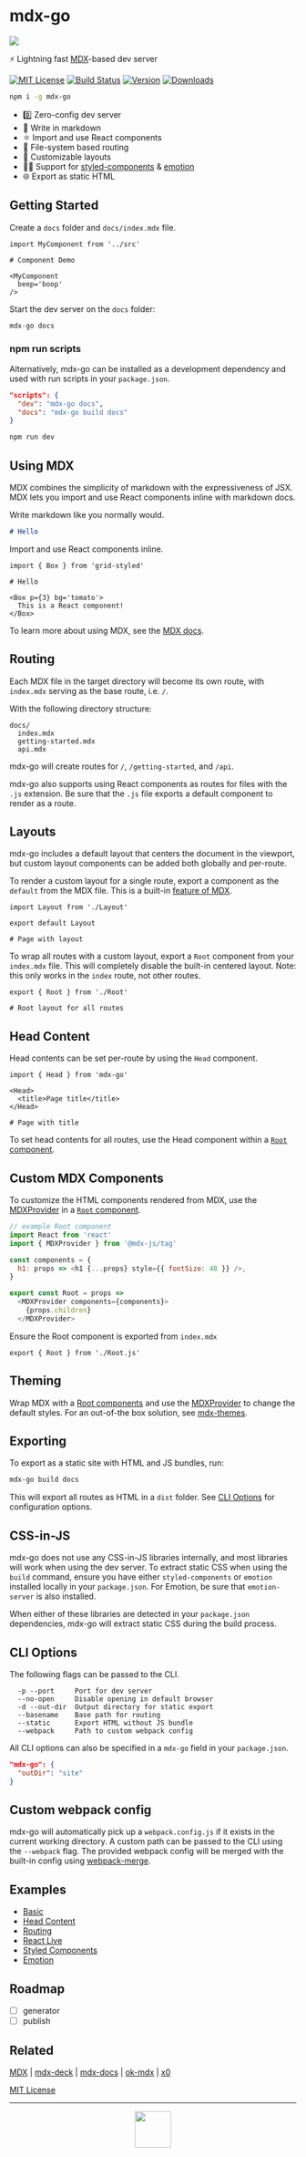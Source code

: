 
# mdx-go

![](https://s3.amazonaws.com/jxnblk/mdx-go-24.gif)

:zap: Lightning fast [MDX][]-based dev server

[![MIT License][license]](LICENSE.md)
[![Build Status][badge]][travis]
[![Version][version-badge]][npm]
[![Downloads][downloads-badge]][npm]

```sh
npm i -g mdx-go
```

- :zero: Zero-config dev server
- :memo: Write in markdown
- :atom_symbol: Import and use React components
- :file_folder: File-system based routing
- :triangular_ruler: Customizable layouts
- :woman_singer: Support for [styled-components][] & [emotion][]
- :globe_with_meridians: Export as static HTML

[badge]: https://flat.badgen.net/travis/jxnblk/mdx-go
[travis]: https://travis-ci.org/jxnblk/mdx-go

[version-badge]: https://flat.badgen.net/npm/v/mdx-go
[downloads-badge]: https://flat.badgen.net/npm/dt/mdx-go
[npm]: https://npmjs.com/package/mdx-go

[license]: https://flat.badgen.net/badge/license/MIT/blue
[coverage]: https://flat.badgen.net/codecov/c/github/jxnblk/mdx-go

## Getting Started

Create a `docs` folder and `docs/index.mdx` file.

```mdx
import MyComponent from '../src'

# Component Demo

<MyComponent
  beep='boop'
/>
```

Start the dev server on the `docs` folder:

```sh
mdx-go docs
```

### npm run scripts

Alternatively, mdx-go can be installed as a development dependency and used with run scripts in your `package.json`.

```json
"scripts": {
  "dev": "mdx-go docs",
  "docs": "mdx-go build docs"
}
```

```sh
npm run dev
```

## Using MDX

MDX combines the simplicity of markdown with the expressiveness of JSX.
MDX lets you import and use React components inline with markdown docs.

Write markdown like you normally would.

```md
# Hello
```

Import and use React components inline.

```mdx
import { Box } from 'grid-styled'

# Hello

<Box p={3} bg='tomato'>
  This is a React component!
</Box>
```

To learn more about using MDX, see the [MDX docs][MDX].

## Routing

Each MDX file in the target directory will become its own route,
with `index.mdx` serving as the base route, i.e. `/`.

With the following directory structure:

```
docs/
  index.mdx
  getting-started.mdx
  api.mdx
```

mdx-go will create routes for `/`, `/getting-started`, and `/api`.

mdx-go also supports using React components as routes for files with the `.js` extension.
Be sure that the `.js` file exports a default component to render as a route.

## Layouts

mdx-go includes a default layout that centers the document in the viewport,
but custom layout components can be added both globally and per-route.

To render a custom layout for a single route, export a component as the `default` from the MDX file.
This is a built-in [feature of MDX](https://mdxjs.com/syntax#export-default).

```mdx
import Layout from './Layout'

export default Layout

# Page with layout
```

To wrap all routes with a custom layout, export a `Root` component from your `index.mdx` file.
This will completely disable the built-in centered layout.
Note: this only works in the `index` route, not other routes.

```mdx
export { Root } from './Root'

# Root layout for all routes
```

## Head Content

Head contents can be set per-route by using the `Head` component.

```mdx
import { Head } from 'mdx-go'

<Head>
  <title>Page title</title>
</Head>

# Page with title
```

To set head contents for all routes, use the Head component within a [`Root` component](#layouts).

## Custom MDX Components

To customize the HTML components rendered from MDX, use the [MDXProvider](https://mdxjs.com/getting-started/#components) in a [`Root` component](#layouts).

```js
// example Root component
import React from 'react'
import { MDXProvider } from '@mdx-js/tag'

const components = {
  h1: props => <h1 {...props} style={{ fontSize: 48 }} />,
}

export const Root = props =>
  <MDXProvider components={components}>
    {props.children}
  </MDXProvider>
```

Ensure the Root component is exported from `index.mdx`

```mdx
export { Root } from './Root.js'
```

## Theming

Wrap MDX with a [Root components](#layouts) and use the [MDXProvider](#custom-mdx-components) to change the default styles.
For an out-of-the box solution, see [mdx-themes][].

## Exporting

To export as a static site with HTML and JS bundles, run:

```sh
mdx-go build docs
```

This will export all routes as HTML in a `dist` folder.
See [CLI Options](#cli-options) for configuration options.

## CSS-in-JS

mdx-go does not use any CSS-in-JS libraries internally, and most libraries will work when using the dev server.
To extract static CSS when using the `build` command, ensure you have either `styled-components` or `emotion` installed locally in your `package.json`.
For Emotion, be sure that `emotion-server` is also installed.

When either of these libraries are detected in your `package.json` dependencies, mdx-go will extract static CSS during the build process.

## CLI Options

The following flags can be passed to the CLI.

```
  -p --port     Port for dev server
  --no-open     Disable opening in default browser
  -d --out-dir  Output directory for static export
  --basename    Base path for routing
  --static      Export HTML without JS bundle
  --webpack     Path to custom webpack config
```

All CLI options can also be specified in a `mdx-go` field in your `package.json`.

```json
"mdx-go": {
  "outDir": "site"
}
```

## Custom webpack config

mdx-go will automatically pick up a `webpack.config.js` if it exists in the current working directory.
A custom path can be passed to the CLI using the `--webpack` flag.
The provided webpack config will be merged with the built-in config using [webpack-merge][].

[webpack-merge]: https://github.com/survivejs/webpack-merge


## Examples

- [Basic](examples/basic)
- [Head Content](examples/head-content)
- [Routing](examples/routing)
- [React Live](examples/react-live)
- [Styled Components](examples/styled-components)
- [Emotion](examples/emotion)

## Roadmap

- [ ] generator
- [ ] publish

## Related

[MDX][] | [mdx-deck][] | [mdx-docs][] | [ok-mdx][] |
[x0][]


[MIT License](LICENSE.md)

---

<p align='center'>
  <img src='docs/logo.png' width='64' height='64' />
</p>


[MDX]: https://github.com/mdx-js/mdx
[mdx-themes]: https://github.com/jxnblk/mdx-themes
[mdx-deck]: https://github.com/jxnblk/mdx-deck
[mdx-docs]: https://github.com/jxnblk/mdx-docs
[ok-mdx]: https://github.com/jxnblk/ok-mdx
[styled-components]: https://github.com/styled-components/styled-components
[emotion]: https://github.com/emotion-js/emotion
[x0]: https://github.com/c8r/x0
